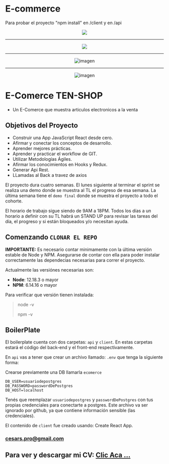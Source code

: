 # E-commerce

Para probar el proyecto "npm install" en /client y en /api


<div style="text-align:center"><img src="https://github.com/cesar2016/E-Shop-TenShop/raw/master/images/home.png"/></div>
<hr>
<div style="text-align:center"><img src="https://github.com/cesar2016/E-Shop-TenShop/raw/master/images/cart.png"/></div>
<hr>
<div style="text-align:center"><img src="https://github.com/cesar2016/E-Shop-TenShop/raw/master/images/product.png" alt="imagen"/></div>
<hr>
<div style="text-align:center"><img src="https://github.com/cesar2016/E-Shop-TenShop/raw/master/images/reviews.png" alt="imagen"/></div>


# E-Comerce TEN-SHOP
- Un E-Comerce que muestra articulos electronicos a la venta

## Objetivos del Proyecto

- Construir una App JavaScript React desde cero.
- Afirmar y conectar los conceptos de desarrollo.
- Aprender mejores prácticas.
- Aprender y practicar el workflow de GIT.
- Utilizar Metodologías Ágiles.
- Afirmar los conocimientos en Hooks y Redux.
- Generar Api Rest.
- LLamadas al Back a travez de axios

El proyecto dura cuatro semanas. El lunes siguiente al terminar el sprint se realiza una demo donde se muestra al TL el progreso de esa semana. La última semana tiene el `demo final` donde se muestra el proyecto a todo el cohorte.

El horario de trabajo sigue siendo de 9AM a 18PM.
Todos los días a un horario a definir con su TL habrá un STAND UP para revisar las tareas del día, el progreso y si están bloqueados y/o necesitan ayuda.

## Comenzando `CLONAR EL REPO`

__IMPORTANTE:__ Es necesario contar minimamente con la última versión estable de Node y NPM. Asegurarse de contar con ella para poder instalar correctamente las dependecias necesarias para correr el proyecto.

Actualmente las versiónes necesarias son:

 * __Node__: 12.18.3 o mayor
 * __NPM__: 6.14.16 o mayor

Para verificar que versión tienen instalada:

> node -v
>
> npm -v

## BoilerPlate

El boilerplate cuenta con dos carpetas: `api` y `client`. En estas carpetas estará el código del back-end y el front-end respectivamente.

En `api` vas a tener que crear un archivo llamado: `.env` que tenga la siguiente forma:

Crearse previamente una DB llamarla `ecomerce`

```
DB_USER=usuariodepostgres
DB_PASSWORD=passwordDePostgres
DB_HOST=localhost
```

Tenés que reemplazar `usuariodepostgres` y `passwordDePostgres` con tus propias credenciales para conectarte a postgres. Este archivo va ser ignorado por github, ya que contiene información sensible (las credenciales).

El contenido de `client` fue creado usando: Create React App.

### cesars.pro@gmail.com
## Para ver y descargar mi CV: <a href="https://shorten.world/qxnxs"> Clic Aca ...</a>
